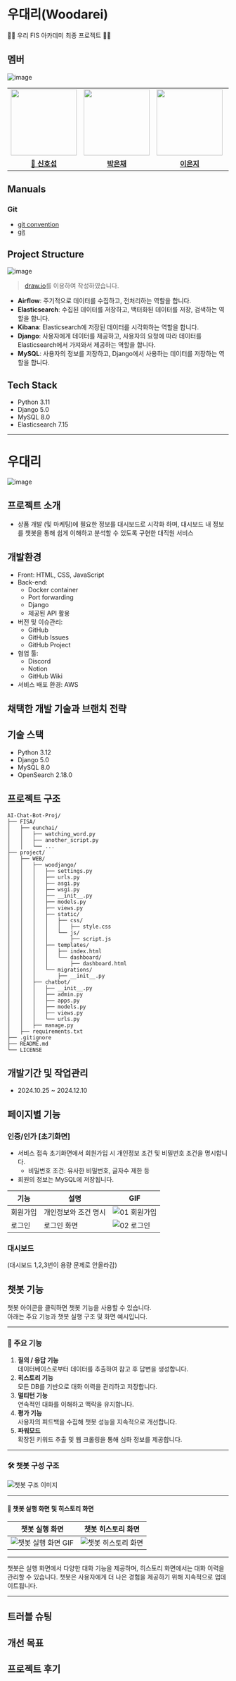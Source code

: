 # 우대리(Woodarei)

🚧🚧 우리 FIS 아카데미 최종 프로젝트 🚧🚧

## 멤버
![image](https://github.com/user-attachments/assets/1d6c74fd-3abc-459d-b2ac-6b1513794758)

<table>
 <tr>
    <td align="center"><a href="https://github.com/awesome98"><img src="https://avatars.githubusercontent.com/awesome98" width="150px;" alt=""></td>
    <td align="center"><a href="https://github.com/eunchaipark"><img src="https://avatars.githubusercontent.com/eunchaipark" width="150px;" alt=""></td>
    <td align="center"><a href="https://github.com/euneun9"><img src="https://avatars.githubusercontent.com/euneun9" width="150px;" alt=""></td>
    <td align="center"><a href="https://github.com/JiyeonJeong02"><img src="https://avatars.githubusercontent.com/JiyeonJeong02" width="150px;" alt=""></td>
    <td align="center"><a href="https://github.com/yonggaljjw"><img src="https://avatars.githubusercontent.com/yonggaljjw" width="150px;" alt=""></td>
    <td align="center"><a href="https://github.com/SukbeomH"><img src="https://avatars.githubusercontent.com/SukbeomH" width="150px;" alt=""></td>
  </tr>
  <tr>
    <td align="center"><a href="https://github.com/awesome98"><b>👑 신호섭</b></td>
    <td align="center"><a href="https://github.com/eunchaipark"><b>박은채</b></td>
    <td align="center"><a href="https://github.com/euneun9"><b>이은지</b></td>
    <td align="center"><a href="https://github.com/JiyeonJeong02"><b>정지연</b></td>
    <td align="center"><a href="https://github.com/yonggaljjw"><b>조진원</b></td>
    <td align="center"><a href="https://github.com/SukbeomH"><b>홍석범</b></td>
  </tr>
</table>

## Manuals

### Git

- [git convention](./Documents/Manual/gitConvention.md)
- [git](./Documents/Manual/git.md)

## Project Structure

![image](https://github.com/user-attachments/assets/68344a40-8837-43da-bf9d-6a3ab9f0790a)

> [draw.io](https://app.diagrams.net/)를 이용하여 작성하였습니다.

- **Airflow**: 주기적으로 데이터를 수집하고, 전처리하는 역할을 합니다.
- **Elasticsearch**: 수집된 데이터를 저장하고, 백터화된 데이터를 저장, 검색하는 역할을 합니다.
- **Kibana**: Elasticsearch에 저장된 데이터를 시각화하는 역할을 합니다.
- **Django**: 사용자에게 데이터를 제공하고, 사용자의 요청에 따라 데이터를 Elasticsearch에서 가져와서 제공하는 역할을 합니다.
- **MySQL**: 사용자의 정보를 저장하고, Django에서 사용하는 데이터를 저장하는 역할을 합니다.

## Tech Stack

- Python 3.11
- Django 5.0
- MySQL 8.0
- Elasticsearch 7.15

---------

# 우대리
![image](https://github.com/user-attachments/assets/5062b5f9-07b0-44f5-8332-3aa8fc20830b)

## 프로젝트 소개
- 상품 개발 (및 마케팅)에 필요한 정보를 대시보드로 시각화 하며, 대시보드 내 정보를 챗봇을 통해 쉽게 이해하고 분석할 수 있도록 구현한 대직원 서비스

## 개발환경

- Front: HTML, CSS, JavaScript
- Back-end: 
  - Docker container
  - Port forwarding
  - Django
  - 제공된 API 활용
- 버전 및 이슈관리: 
  - GitHub
  - GitHub Issues
  - GitHub Project
- 협업 툴: 
  - Discord
  - Notion
  - GitHub Wiki
- 서비스 배포 환경: AWS


## 채택한 개발 기술과 브랜치 전략



## 기술 스택
- Python 3.12
- Django 5.0
- MySQL 8.0
- OpenSearch 2.18.0

## 프로젝트 구조
```
AI-Chat-Bot-Proj/
├── FISA/
│   ├── eunchai/
│   │   ├── watching_word.py
│   │   ├── another_script.py
│   │   └── ...
├── project/
│   ├── WEB/
│   │   ├── woodjango/
│   │   │   ├── settings.py
│   │   │   ├── urls.py
│   │   │   ├── asgi.py
│   │   │   ├── wsgi.py
│   │   │   ├── __init__.py
│   │   │   ├── models.py
│   │   │   ├── views.py
│   │   │   ├── static/
│   │   │   │   ├── css/
│   │   │   │   │   ├── style.css
│   │   │   │   └── js/
│   │   │   │       ├── script.js
│   │   │   ├── templates/
│   │   │   │   ├── index.html
│   │   │   │   └── dashboard/
│   │   │   │       ├── dashboard.html
│   │   │   └── migrations/
│   │   │       ├── __init__.py
│   │   ├── chatbot/
│   │   │   ├── __init__.py
│   │   │   ├── admin.py
│   │   │   ├── apps.py
│   │   │   ├── models.py
│   │   │   ├── views.py
│   │   │   └── urls.py
│   │   ├── manage.py
│   ├── requirements.txt
├── .gitignore
├── README.md
└── LICENSE
```

## 개발기간 및 작업관리

- 2024.10.25 ~ 2024.12.10

## 페이지별 기능
### 인증/인가 [초기화면]
- 서비스 접속 초기화면에서 회원가입 시 개인정보 조건 및 비밀번호 조건을 명시합니다.
  - 비밀번호 조건: 유사한 비밀번호, 글자수 제한 등
- 회원의 정보는 MySQL에 저장됩니다.

| 기능           | 설명               | GIF                           |
|----------------|--------------------|-------------------------------|
| 회원가입       | 개인정보와 조건 명시 | ![01 회원가입](https://github.com/user-attachments/assets/711e52c7-7062-4c42-aa40-d30d6efc3a61) |
| 로그인         | 로그인 화면        | ![02 로그인](https://github.com/user-attachments/assets/ff92dbbe-a304-45d9-bfd9-fee1b4b92f6d) |


### 대시보드 
(대시보드 1,2,3번이 용량 문제로 안올라감)

## 챗봇 기능

챗봇 아이콘을 클릭하면 챗봇 기능을 사용할 수 있습니다.  
아래는 주요 기능과 챗봇 실행 구조 및 화면 예시입니다.

---

### 📌 주요 기능
1. **질의 / 응답 기능**  
   데이터베이스로부터 데이터를 추출하여 참고 후 답변을 생성합니다.
2. **히스토리 기능**  
   모든 DB를 기반으로 대화 이력을 관리하고 저장합니다.
3. **멀티턴 기능**  
   연속적인 대화를 이해하고 맥락을 유지합니다.
4. **평가 기능**  
   사용자의 피드백을 수집해 챗봇 성능을 지속적으로 개선합니다.
5. **파워모드**  
   확장된 키워드 추출 및 웹 크롤링을 통해 심화 정보를 제공합니다.

---

### 🛠 챗봇 구성 구조
![챗봇 구조 이미지](https://github.com/user-attachments/assets/175ff579-8699-4db4-afd8-5a4cbbd3c4c2)

---

#### 💬 챗봇 실행 화면 및 히스토리 화면

| **챗봇 실행 화면**                                                                 | **챗봇 히스토리 화면**                                                         |
|-----------------------------------------------------------------------------------|--------------------------------------------------------------------------------|
| ![챗봇 실행 화면 GIF](https://github.com/user-attachments/assets/dac23602-4c9e-4e16-bbac-5084855f10a8) | ![챗봇 히스토리 화면](https://github.com/user-attachments/assets/1de032fb-4b2a-4fd7-a329-75759601621a) |

---

챗봇은 실행 화면에서 다양한 대화 기능을 제공하며, 히스토리 화면에서는 대화 이력을 관리할 수 있습니다.
챗봇은 사용자에게 더 나은 경험을 제공하기 위해 지속적으로 업데이트됩니다.

---

## 트러블 슈팅


## 개선 목표



## 프로젝트 후기


